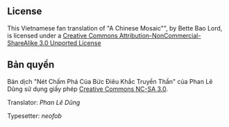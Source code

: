 ## License

This Vietnamese fan translation of "A Chinese Mosaic"", by Bette Bao Lord,
is licensed under a
[Creative Commons Attribution-NonCommercial-ShareAlike 3.0 Unported License][0]

## Bản quyền

Bản dịch "Nét Chấm Phá Của Bức Điêu Khắc Truyền Thần" của Phan Lê Dũng sử
dụng giấy phép [Creative Commons NC-SA 3.0][0].

Translator: _Phan Lê Dũng_

Typesetter: _neofob_

[0]: http://creativecommons.org/licenses/by-nc-sa/3.0/deed.en_US "License"
